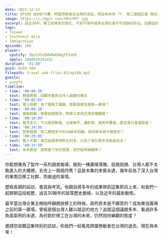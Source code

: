 ```yaml
---
date: 2023-12-22
title: EP160 從0到75萬：跨國勞動者在台灣的過去、現在與未來 ft. 移工議題記者 簡永達
image: https://i.imgur.com/5NtcPKT.jpg
excerpt: 過去30年，移工從稀有的面孔，不知不覺中成為台灣社會不可或缺的存在。回顧這段歷程，我們看到哪些轉變？移工在台灣的生活，真的有隨著時間推進而越來越好嗎？本集由研究移工議題多年、甚至為了採訪而住進台中第一廣場的永達，與我們分享他的觀察！
tags:
- Taiwan
- Southeast Asia
- Immigration
episode: 160
player:
  spotify: 5boldIoENbMwDOWgfF2xKO
  apple: 1000639291452
duration: '41:50'
guid: GUID-160
filepath: travel-wok-files-03/ep160.mp3
guests:
- yungta
timeline:
- time: '00:00:16'
  text: 開場寒暄：回顧來賓與主持人結緣的場合
- time: '00:02:05'
  text: 進入田野：為了做移工議題，乾脆直接住進第一廣場？
- time: '00:09:18'
  text: 面臨挑戰：戀愛結婚懷孕，對移工來說充滿各種難題？
- time: '00:19:04'
  text: 看見多元：不只是勞動者，也是樂手、攝影家、選美參賽者，甚至是社會運動者！
- time: '00:24:36'
  text: 政策發展：移工開放至今的30餘年回顧，政府原本是不願意的？
- time: '00:29:05'
  text: 搶人大戰：東亞各國爭相祭出利多，只為了吸引更多勞動者前去？
- time: '00:34:50'
  text: 未來展望：面對接下來的發展，我們能夠樂觀嗎？
---
```

你能想像為了製作一系列調查報導，搬到一棟蕭條落魄、設施毀損、台灣人都不太敢進入的大樓裡，去住上一兩個月嗎？這是本集的來賓永達，幾年前為了深入台灣的東南亞移工社群，而做過的事情。

歷經長期的採訪、書寫與考究，他親自將多年的成果帶到這集節目上來，和我們一起聊聊這段經歷、過去30餘年的政策歷史脈絡，以及近年的最新動態。

最早當台灣企業主開始呼籲開放移工的時候，政府原本是不願意的？成為東協廣場之前的第一廣場，曾經是個台灣人難以踏足的地方？追蹤這個議題多年、看過許多負面案例的永達，為何對於移工在台灣的未來，仍然抱持樂觀的態度？

邀請您收聽這集特別的訪談，和我們一起看見跨國勞動者在台灣的過去、現在與未來！